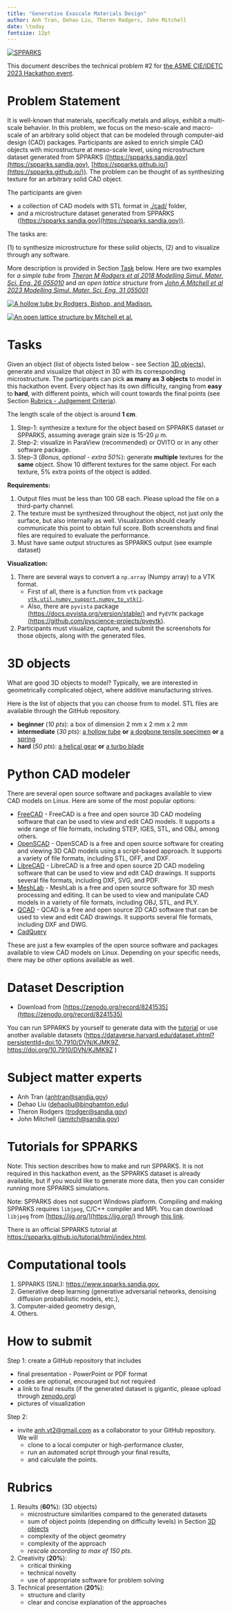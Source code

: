 ```yaml
---
title: "Generative Exascale Materials Design"
author: Anh Tran, Dehao Liu, Theron Rodgers, John Mitchell
date: \today
fontsize: 12pt
---
```


[![SPPARKS](./img/cropped_spparks_horizontal.png "spparks.sandia.gov")](https://spparks.sandia.gov)

This document describes the technical problem #2 for [the ASME CIE/IDETC 2023 Hackathon event](https://event.asme.org/IDETC-CIE/Program/Student-Hackathon).

# Problem Statement

It is well-known that materials, specifically metals and alloys, exhibit a multi-scale behavior. In this problem, we focus on the meso-scale and macro-scale of an arbitrary solid object that can be modeled through computer-aid design (CAD) packages. Participants are asked to enrich simple CAD objects with microstructure at meso-scale level, using microstructure dataset generated from SPPARKS ([https://spparks.sandia.gov](https://spparks.sandia.gov), [https://spparks.github.io/](https://spparks.github.io/)). The problem can be thought of as synthesizing texture for an arbitrary solid CAD object.

The participants are given

* a collection of CAD models with STL format in [./cad/](cad/) folder,
* and a microstructure dataset generated from SPPARKS ([https://spparks.sandia.gov](https://spparks.sandia.gov)).

The tasks are:

(1) to synthesize microstructure for these solid objects,
(2) and to visualize through any software.

More description is provided in Section [Task](#task) below. Here are two examples for *a simple tube* from [*Theron M Rodgers et al 2018 Modelling Simul. Mater. Sci. Eng. 26 055010*](https://iopscience.iop.org/article/10.1088/1361-651X/aac616/meta) and *an open lattice structure* from [*John A Mitchell
et al 2023 Modelling Simul. Mater. Sci. Eng. 31 055001*](https://iopscience.iop.org/article/10.1088/1361-651X/accc4b)

[![A hollow tube by Rodgers, Bishop, and Madison.](./img/tube-AM.jpg "A hollow tube by Rodgers, Bishop, and Madison")](https://iopscience.iop.org/article/10.1088/1361-651X/aac616/meta)

[![An open lattice structure by Mitchell et al.](./img/shell-AM.png "An open lattice structure by Mitchell et al.")](https://iopscience.iop.org/article/10.1088/1361-651X/accc4b)

# <a name="task"></a> Tasks

Given an object (list of objects listed below - see Section [3D objects](#3d-objects)), generate and visualize that object in 3D with its corresponding microstructure. The participants can pick **as many as 3 objects** to model in this hackathon event. Every object has its own difficulty, ranging from **easy** to **hard**, with different points, which will count towards the final points (see Section [Rubrics - Judgement Criteria](#rubrics)). 

The length scale of the object is around **1 cm**. 


1. Step-1: synthesize a texture for the object based on SPPARKS dataset or SPPARKS, assuming average grain size is 15-20 $\mu$ m. 
1. Step-2: visualize in ParaView (recommended) or OVITO or in any other software package.
1. Step-3 (*Bonus, optional - extra 50%*): generate **multiple** textures for the **same** object. Show 10 different textures for the same object. For each texture, 5% extra points of the object is added.

**Requirements:**

1. Output files must be less than 100 GB each. Please upload the file on a third-party channel. 
2. The texture must be synthesized throughout the object, not just only the surface, but also internally as well. Visualization should clearly communicate this point to obtain full score. Both screenshots and final files are required to evaluate the performance.
3. Must have same output structures as SPPARKS output (see example dataset)

**Visualization:**

1. There are several ways to convert a `np.array` (Numpy array) to a VTK format. 
    * First of all, there is a function from `vtk` package [`vtk.util.numpy_support.numpy_to_vtk()`](https://github.com/Kitware/VTK/blob/0e3d0202115be28c521b3116e664250a8c8368c1/Wrapping/Python/vtkmodules/util/numpy_support.py#L104-L127).
    * Also, there are `pyvista` package [(https://docs.pyvista.org/version/stable/)](https://docs.pyvista.org/version/stable/) and `PyEVTK` package [(https://github.com/pyscience-projects/pyevtk)](https://github.com/pyscience-projects/pyevtk).
2. Participants must visualize, capture, and submit the screenshots for those objects, along with the generated files. 


# <a name="3d-objects"></a> 3D objects

What are good 3D objects to model? Typically, we are interested in geometrically complicated object, where additive manufacturing strives. 

Here is the list of objects that you can choose from to model. STL files are available through the GitHub repository.

* **beginner** (*10 pts*): a box of dimension 2 mm x 2 mm x 2 mm
* **intermediate** (*30 pts*): [a hollow tube](./cad/tube.stl) **or** [a dogbone tensile specimen](./cad/dog_bone.stl) **or** [a spring](./cad/spring.stl)
* **hard** (*50 pts*): [a helical gear](./cad/helical_gear.stl) **or** [a turbo blade](./cad/turbo-blade.stl)

# Python CAD modeler


There are several open source software and packages available to view CAD models on Linux. Here are some of the most popular options:

* [FreeCAD](https://www.freecad.org/) - FreeCAD is a free and open source 3D CAD modeling software that can be used to view and edit CAD models. It supports a wide range of file formats, including STEP, IGES, STL, and OBJ, among others.
* [OpenSCAD](https://openscad.org/) - OpenSCAD is a free and open source software for creating and viewing 3D CAD models using a script-based approach. It supports a variety of file formats, including STL, OFF, and DXF.
* [LibreCAD](https://librecad.org) - LibreCAD is a free and open source 2D CAD modeling software that can be used to view and edit CAD drawings. It supports several file formats, including DXF, SVG, and PDF.
* [MeshLab](https://www.meshlab.net/) - MeshLab is a free and open source software for 3D mesh processing and editing. It can be used to view and manipulate CAD models in a variety of file formats, including OBJ, STL, and PLY.
* [QCAD](https://www.qcad.org/en/) - QCAD is a free and open source 2D CAD software that can be used to view and edit CAD drawings. It supports several file formats, including DXF and DWG.
* [CadQuery](https://github.com/CadQuery/cadquery)

These are just a few examples of the open source software and packages available to view CAD models on Linux. Depending on your specific needs, there may be other options available as well.

# Dataset Description

* Download from [https://zenodo.org/record/8241535](https://zenodo.org/record/8241535)

You can run SPPARKS by yourself to generate data with the [tutorial](#tutorial) or use another available datasets (https://dataverse.harvard.edu/dataset.xhtml?persistentId=doi:10.7910/DVN/KJMK9Z, https://doi.org/10.7910/DVN/KJMK9Z )

# <a name="subject-matter-experts"></a> Subject matter experts

* Anh Tran (anhtran@sandia.gov)
* Dehao Liu (dehaoliu@binghamton.edu)
* Theron Rodgers (trodger@sandia.gov)
* John Mitchell (jamitch@sandia.gov)

# <a name="tutorial"></a> Tutorials for SPPARKS

Note: This section describes how to make and run SPPARKS. It is not required in this hackathon event, as the SPPARKS dataset is already available, but if you would like to generate more data, then you can consider running more SPPARKS simulations.

Note: SPPARKS does not support Windows platform. Compiling and making SPPARKS requires `libjpeg`, C/C++ compiler and MPI. You can download `libjpeg` from [https://ijg.org/](https://ijg.org/) through [this link](https://ijg.org/files/jpegsrc.v9e.tar.gz).

There is an official SPPARKS tutorial at https://spparks.github.io/tutorial/html/index.html.

# <a name="computational-tools"></a> Computational tools

1. SPPARKS (SNL): https://www.spparks.sandia.gov,
2. Generative deep learning (generative adversarial networks, denoising diffusion probabilistic models, etc.),
3. Computer-aided geometry design,
4. Others.

# <a name="how-to-submit"></a> How to submit

Step 1: create a GitHub repository that includes

* final presentation - PowerPoint or PDF format
* codes are optional, encouraged but not required
* a link to final results (if the generated dataset is gigantic, please upload through [zenodo.org](https://zenodo.org/))
* pictures of visualization

Step 2: 

* invite anh.vt2@gmail.com as a collaborator to your GitHub repository. We will
    * clone to a local computer or high-performance cluster,
    * run an automated script through your final results,
    * and calculate the points.

# <a name="rubrics"></a> Rubrics

1. Results (**60%**): (3D objects) 
    * microstructure similarities compared to the generated datasets
    * sum of object points (depending on difficulty levels) in Section [3D objects](#3d-objects) 
    * complexity of the object geometry
    * complexity of the approach
    * *rescale according to max of 150 pts*.
1. Creativity (**20%**): 
    * critical thinking
    * technical novelty 
    * use of appropriate software for problem solving 
1. Technical presentation (**20%**): 
    * structure and clarity
    * clear and concise explanation of the approaches 

